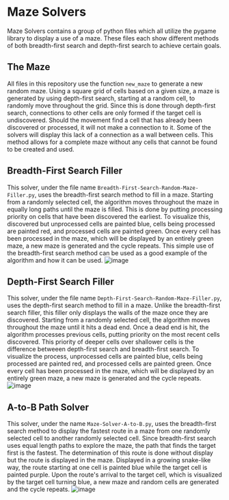 # Maze Solvers

Maze Solvers contains a group of python files which all utilize the pygame library to display a use of a maze. These files each show different methods of both breadth-first search and depth-first search to achieve certain goals.

## The Maze
All files in this repository use the function `new_maze` to generate a new random maze. Using a square grid of cells based on a given size, a maze is generated by using depth-first search, starting at a random cell, to randomly move throughout the grid. Since this is done through depth-first search, connections to other cells are only formed if the target cell is undiscovered. Should the movement find a cell that has already been discovered or processed, it will not make a connection to it. Some of the solvers will display this lack of a connection as a wall between cells. This method allows for a complete maze without any cells that cannot be found to be created and used.

## Breadth-First Search Filler
This solver, under the file name `Breadth-First-Search-Random-Maze-Filler.py`, uses the breadth-first search method to fill in a maze. Starting from a randomly selected cell, the algorithm moves throughout the maze in equally long paths until the maze is filled. This is done by putting processing priority on cells that have been discovered the earliest. To visualize this, discovered but unprocessed cells are painted blue, cells being processed are painted red, and processed cells are painted green. Once every cell has been processed in the maze, which will be displayed by an entirely green maze, a new maze is generated and the cycle repeats. This simple use of the breadth-first search method can be used as a good example of the algorithm and how it can be used.
![image](https://github.com/user-attachments/assets/07198f49-4908-4dea-a824-c6fff76f05bc)

## Depth-First Search Filler
This solver, under the file name `Depth-First-Search-Random-Maze-Filler.py`, uses the depth-first search method to fill in a maze. Unlike the breadth-first search filler, this filler only displays the walls of the maze once they are discovered. Starting from a randomly selected cell, the algorithm moves throughout the maze until it hits a dead end. Once a dead end is hit, the algorithm processes previous cells, putting priority on the most recent cells discovered. This priority of deeper cells over shallower cells is the difference betweeen depth-first search and breadth-first search. To visualize the process, unprocessed cells are painted blue, cells being processed are painted red, and processed cells are painted green. Once every cell has been processed in the maze, which will be displayed by an entirely green maze, a new maze is generated and the cycle repeats.
![image](https://github.com/user-attachments/assets/c3140d27-5afd-4e32-bb9d-d3de584b1097)

## A-to-B Path Solver
This solver, under the name `Maze-Solver-A-to-B.py`, uses the breadth-first search method to display the fastest route in a maze from one randomly selected cell to another randomly selected cell. Since breadth-first search uses equal length paths to explore the maze, the path that finds the target first is the fastest. The determination of this route is done without display but the route is displayed in the maze. Displayed in a growing snake-like way, the route starting at one cell is painted blue while the target cell is painted purple. Upon the route's arrival to the target cell, which is visualized by the target cell turning blue, a new maze and random cells are generated and the cycle repeats.
![image](https://github.com/user-attachments/assets/577e686e-2459-4b6f-9757-4df89aaaa359)
